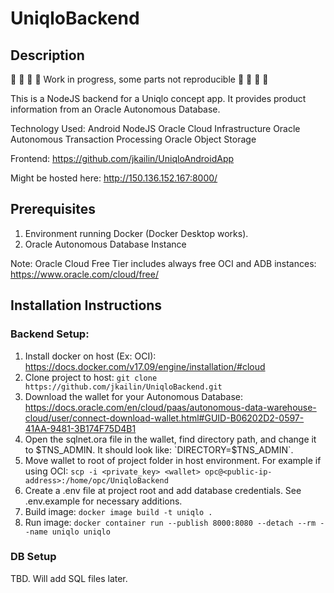 # UniqloBackend
## Description
🚧 🚧 🚧 🚧 Work in progress, some parts not reproducible 🚧 🚧 🚧 🚧

This is a NodeJS backend for a Uniqlo concept app. It provides product information from an Oracle Autonomous Database.

Technology Used:
Android
NodeJS
Oracle Cloud Infrastructure
Oracle Autonomous Transaction Processing
Oracle Object Storage

Frontend: https://github.com/jkailin/UniqloAndroidApp

Might be hosted here: http://150.136.152.167:8000/

## Prerequisites
1. Environment running Docker (Docker Desktop works).
2. Oracle Autonomous Database Instance

Note: Oracle Cloud Free Tier includes always free OCI and ADB instances: https://www.oracle.com/cloud/free/

## Installation Instructions
### Backend Setup:
1. Install docker on host (Ex: OCI): https://docs.docker.com/v17.09/engine/installation/#cloud
2. Clone project to host: `git clone https://github.com/jkailin/UniqloBackend.git`
3. Download the wallet for your Autonomous Database: https://docs.oracle.com/en/cloud/paas/autonomous-data-warehouse-cloud/user/connect-download-wallet.html#GUID-B06202D2-0597-41AA-9481-3B174F75D4B1
4. Open the sqlnet.ora file in the wallet, find directory path, and change it to $TNS_ADMIN. It should look like: `DIRECTORY=$TNS_ADMIN`.
5. Move wallet to root of project folder in host environment. For example if using OCI: `scp -i <private_key> <wallet> opc@<public-ip-address>:/home/opc/UniqloBackend`
6. Create a .env file at project root and add database credentials. See .env.example for necessary additions.
7. Build image: `docker image build -t uniqlo .`
8. Run image: `docker container run --publish 8000:8080 --detach --rm --name uniqlo uniqlo`

### DB Setup
TBD. Will add SQL files later.